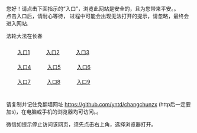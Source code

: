 您好！请点击下面指示的“入口”，浏览此网站是安全的，且为您带来平安。。 <br/>
点击入口后，请耐心等待， 过程中可能会出现无法打开的提示，请忽略，最终会进入网站. </br>

法轮大法在长春<br/>
<div style="padding:10px"><a style="margin:20px" target="_blank" href="https://d362gk88mao4ru.cloudfront.net/2Qpsp?ecuvplrx" id="ccLink1" rel="nofollow">入口1</a> <a target="_blank" style="margin:20px" href="https://dq1gsu06hwphe.cloudfront.net/2Qpsp?jiiajqur" id="ccLink2" rel="nofollow">入口2</a> <a style="margin:20px" target="_blank" href="https://d5udunhj8on2r.cloudfront.net/2Qpsp?hacgsvnd" id="ccLink3" rel="nofollow">入口3</a></div>

<div style="padding:10px" ><a style="margin:20px" target="_blank" href="https://d362gk88mao4ru.cloudfront.net/2Qpsp?ecuvplrx" id="ccLink4" rel="nofollow">入口4</a> <a style="margin:20px" href="https://dq1gsu06hwphe.cloudfront.net/2Qpsp?jiiajqur" target="_blank" id="ccLink5" rel="nofollow">入口5</a> <a style="margin:20px" href="https://d5udunhj8on2r.cloudfront.net/2Qpsp?hacgsvnd" target="_blank" id="ccLink6" rel="nofollow">入口6</a></div>

<div style="padding:10px"><a style="margin:20px" target="_blank" href="https://d362gk88mao4ru.cloudfront.net/2Qpsp?ecuvplrx" id="ccLink7" rel="nofollow">入口7</a> <a style="margin:20px" href="https://dq1gsu06hwphe.cloudfront.net/2Qpsp?jiiajqur" target="_blank" id="ccLink8" rel="nofollow">入口8</a> <a style="margin:20px" target="_blank" href="https://d5udunhj8on2r.cloudfront.net/2Qpsp?hacgsvnd" id="ccLink9" rel="nofollow">入口9</a></div>

<br/>



请复制并记住免翻墙网址 https://github.com/yntd/changchunzx (http后一定要加s)，在电脑或手机的浏览器均可访问。。<br/>

微信如提示停止访问该网页，须先点击右上角，选择浏览器打开。
